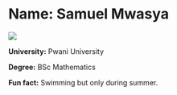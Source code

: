 
# Name: Samuel Mwasya
![](https://media.istockphoto.com/photos/greater-flamingos-standing-in-the-lake-picture-id1200423206?s=612x612)

**University:** Pwani University

**Degree:** BSc Mathematics

**Fun fact:** Swimming but only during summer. 

